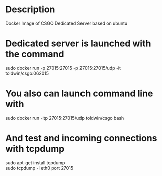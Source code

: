 # Description
Docker Image of CSGO Dedicated Server based on ubuntu

# Dedicated server is launched with the command
sudo docker run -p  27015:27015 -p 27015:27015/udp -it toldwin/csgo:062015

# You also can launch command line with
sudo docker run -itp 27015:27015/udp toldwin/csgo bash

# And test and incoming connections with tcpdump
sudo apt-get install tcpdump<br>
sudo tcpdump -i eth0 port 27015
